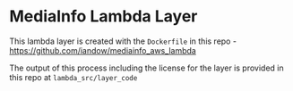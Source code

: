 # MediaInfo Lambda Layer

This lambda layer is created with the `Dockerfile` in this repo - <https://github.com/iandow/mediainfo_aws_lambda>

The output of this process including the license for the layer is provided in this repo at `lambda_src/layer_code`
